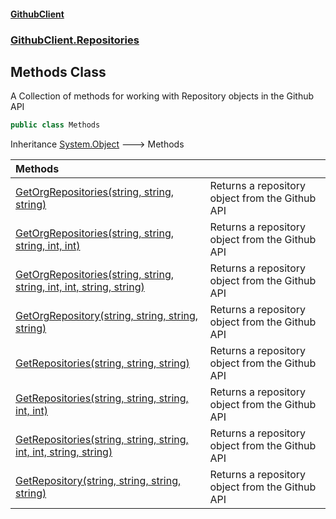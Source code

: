 #### [GithubClient](index 'index')
### [GithubClient.Repositories](GithubClient.Repositories 'GithubClient.Repositories')

## Methods Class

A Collection of methods for working with Repository objects in the Github API

```csharp
public class Methods
```

Inheritance [System.Object](https://docs.microsoft.com/en-us/dotnet/api/System.Object 'System.Object') &#129106; Methods

| Methods | |
| :--- | :--- |
| [GetOrgRepositories(string, string, string)](GithubClient.Repositories.Methods.GetOrgRepositories(string,string,string) 'GithubClient.Repositories.Methods.GetOrgRepositories(string, string, string)') | Returns a repository object from the Github API |
| [GetOrgRepositories(string, string, string, int, int)](GithubClient.Repositories.Methods.GetOrgRepositories(string,string,string,int,int) 'GithubClient.Repositories.Methods.GetOrgRepositories(string, string, string, int, int)') | Returns a repository object from the Github API |
| [GetOrgRepositories(string, string, string, int, int, string, string)](GithubClient.Repositories.Methods.GetOrgRepositories(string,string,string,int,int,string,string) 'GithubClient.Repositories.Methods.GetOrgRepositories(string, string, string, int, int, string, string)') | Returns a repository object from the Github API |
| [GetOrgRepository(string, string, string, string)](GithubClient.Repositories.Methods.GetOrgRepository(string,string,string,string) 'GithubClient.Repositories.Methods.GetOrgRepository(string, string, string, string)') | Returns a repository object from the Github API |
| [GetRepositories(string, string, string)](GithubClient.Repositories.Methods.GetRepositories(string,string,string) 'GithubClient.Repositories.Methods.GetRepositories(string, string, string)') | Returns a repository object from the Github API |
| [GetRepositories(string, string, string, int, int)](GithubClient.Repositories.Methods.GetRepositories(string,string,string,int,int) 'GithubClient.Repositories.Methods.GetRepositories(string, string, string, int, int)') | Returns a repository object from the Github API |
| [GetRepositories(string, string, string, int, int, string, string)](GithubClient.Repositories.Methods.GetRepositories(string,string,string,int,int,string,string) 'GithubClient.Repositories.Methods.GetRepositories(string, string, string, int, int, string, string)') | Returns a repository object from the Github API |
| [GetRepository(string, string, string, string)](GithubClient.Repositories.Methods.GetRepository(string,string,string,string) 'GithubClient.Repositories.Methods.GetRepository(string, string, string, string)') | Returns a repository object from the Github API |
